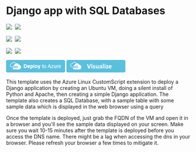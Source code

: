 # Django app with SQL Databases

<IMG SRC="https://azurequickstartsservice.blob.core.windows.net/badges/sqldb-django-on-ubuntu/PublicLastTestDate.svg" />&nbsp;
<IMG SRC="https://azurequickstartsservice.blob.core.windows.net/badges/sqldb-django-on-ubuntu/PublicDeployment.svg" />&nbsp;

<IMG SRC="https://azurequickstartsservice.blob.core.windows.net/badges/sqldb-django-on-ubuntu/FairfaxLastTestDate.svg" />&nbsp;
<IMG SRC="https://azurequickstartsservice.blob.core.windows.net/badges/sqldb-django-on-ubuntu/FairfaxDeployment.svg" />&nbsp;

<IMG SRC="https://azurequickstartsservice.blob.core.windows.net/badges/sqldb-django-on-ubuntu/BestPracticeResult.svg" />&nbsp;
<IMG SRC="https://azurequickstartsservice.blob.core.windows.net/badges/sqldb-django-on-ubuntu/CredScanResult.svg" />&nbsp;

<a href="https://portal.azure.com/#create/Microsoft.Template/uri/https%3A%2F%2Fraw.githubusercontent.com%2FAzure%2Fazure-quickstart-templates%2Fmaster%2Fsqldb-django-on-ubuntu%2Fazuredeploy.json" target="_blank"><img src="https://raw.githubusercontent.com/Azure/azure-quickstart-templates/master/1-CONTRIBUTION-GUIDE/images/deploytoazure.png"/></a>
<a href="http://armviz.io/#/?load=https%3A%2F%2Fraw.githubusercontent.com%2FAzure%2Fazure-quickstart-templates%2Fmaster%2Fsqldb-django-on-ubuntu%2Fazuredeploy.json" target="_blank">
    <img src="https://raw.githubusercontent.com/Azure/azure-quickstart-templates/master/1-CONTRIBUTION-GUIDE/images/visualizebutton.png"/>
</a>

This template uses the Azure Linux CustomScript extension to deploy a Django application by creating an Ubuntu VM, doing a silent install of Python and Apache, then creating a simple Django application. The template also creates a SQL Database, with a sample table with some sample data which is displayed in the web browser using a query

Once the template is deployed, just grab the FQDN of the VM and open it in a browser and you'll see the sample data displayed on your screen. Make sure you wait 10-15 minutes after the template is deployed before you access the DNS name. There might be a lag when accessing the dns in your browser. Please refresh your browser a few times to mitigate it.

